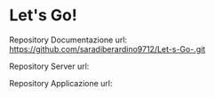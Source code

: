 # Let's Go!

Repository Documentazione url: https://github.com/saradiberardino9712/Let-s-Go-.git

Repository Server url:

Repository Applicazione url:
